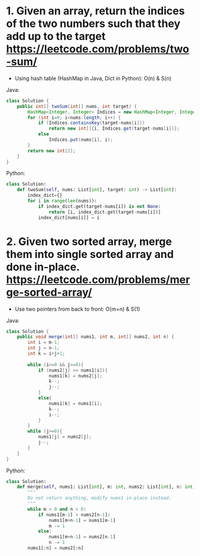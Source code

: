 # 1. Given an array, return the indices of the two numbers such that they add up to the target https://leetcode.com/problems/two-sum/

- Using hash table (HashMap in Java, Dict in Python): O(n) & S(n)

Java:

```java
class Solution {
    public int[] twoSum(int[] nums, int target) {
        HashMap<Integer, Integer> Indices = new HashMap<Integer, Integer>();
        for (int i=0; i<nums.length; i++) {
            if (Indices.containsKey(target-nums[i]))
                return new int[]{i, Indices.get(target-nums[i])};
            else
                Indices.put(nums[i], i);
        }
        return new int[2];
    }
}
```

Python:

```python
class Solution:
    def twoSum(self, nums: List[int], target: int) -> List[int]:
        index_dict={}
        for i in range(len(nums)):
            if index_dict.get(target-nums[i]) is not None:
                return [i, index_dict.get(target-nums[i])]
            index_dict[nums[i]] = i
```

# 2. Given two sorted array, merge them into single sorted array and done in-place. https://leetcode.com/problems/merge-sorted-array/

- Use two pointers from back to front: O(m+n) & S(1)

Java:

```java 
class Solution {
    public void merge(int[] nums1, int m, int[] nums2, int n) {
        int i = m-1;
        int j = n-1;
        int k = i+j+1;
            
        while (i>=0 && j>=0){
            if (nums2[j] >= nums1[i]){
                nums1[k] = nums2[j];
                k--;
                j--;
            }
            else{
                nums1[k] = nums1[i];
                k--;
                i--;
            }
        }
        while (j>=0){
            nums1[j] = nums2[j];
            j--;
        }
    }
}
```

Python:

```python
class Solution:
    def merge(self, nums1: List[int], m: int, nums2: List[int], n: int) -> None:
        """
        Do not return anything, modify nums1 in-place instead.
        """
        while m > 0 and n > 0:
            if nums1[m-1] > nums2[n-1]:
                nums1[m+n-1] = nums1[m-1]
                m -= 1
            else:
                nums1[m+n-1] = nums2[n-1]
                n -= 1
        nums1[:n] = nums2[:n]
        
```
